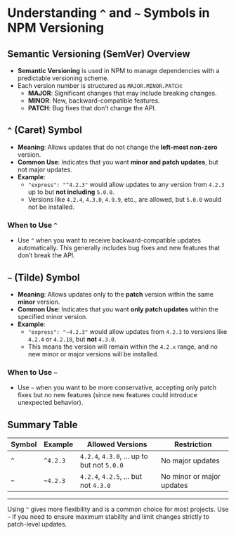 # Understanding `^` and `~` Symbols in NPM Versioning

## Semantic Versioning (SemVer) Overview

- **Semantic Versioning** is used in NPM to manage dependencies with a predictable versioning scheme.
- Each version number is structured as `MAJOR.MINOR.PATCH`:
  - **MAJOR**: Significant changes that may include breaking changes.
  - **MINOR**: New, backward-compatible features.
  - **PATCH**: Bug fixes that don’t change the API.

## `^` (Caret) Symbol

- **Meaning**: Allows updates that do not change the **left-most non-zero** version.
- **Common Use**: Indicates that you want **minor and patch updates**, but not major updates.
- **Example**:
  - `"express": "^4.2.3"` would allow updates to any version from `4.2.3` up to but **not including** `5.0.0`.
  - Versions like `4.2.4`, `4.3.0`, `4.9.9`, etc., are allowed, but `5.0.0` would not be installed.

### When to Use `^`

- Use `^` when you want to receive backward-compatible updates automatically. This generally includes bug fixes and new features that don’t break the API.

## `~` (Tilde) Symbol

- **Meaning**: Allows updates only to the **patch** version within the same **minor** version.
- **Common Use**: Indicates that you want **only patch updates** within the specified minor version.
- **Example**:
  - `"express": "~4.2.3"` would allow updates from `4.2.3` to versions like `4.2.4` or `4.2.10`, but **not** `4.3.0`.
  - This means the version will remain within the `4.2.x` range, and no new minor or major versions will be installed.

### When to Use `~`

- Use `~` when you want to be more conservative, accepting only patch fixes but no new features (since new features could introduce unexpected behavior).

## Summary Table

| Symbol | Example  | Allowed Versions                            | Restriction               |
| ------ | -------- | ------------------------------------------- | ------------------------- |
| `^`    | `^4.2.3` | `4.2.4`, `4.3.0`, ... up to but not `5.0.0` | No major updates          |
| `~`    | `~4.2.3` | `4.2.4`, `4.2.5`, ... but not `4.3.0`       | No minor or major updates |

---

Using `^` gives more flexibility and is a common choice for most projects. Use `~` if you need to ensure maximum stability and limit changes strictly to patch-level updates.
